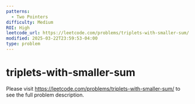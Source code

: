 ```yaml
---
patterns:
  - Two Pointers
difficulty: Medium
ROI: High
leetcode_url: https://leetcode.com/problems/triplets-with-smaller-sum/
modified: 2025-03-22T23:59:53-04:00
type: problem
---
```


# triplets-with-smaller-sum

Please visit https://leetcode.com/problems/triplets-with-smaller-sum/ to see the full problem description.
